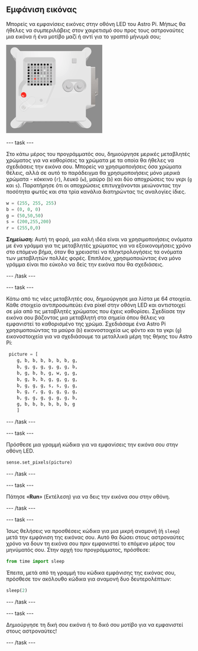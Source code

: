 ## Εμφάνιση εικόνας

Μπορείς να εμφανίσεις εικόνες στην οθόνη LED του Astro Pi. Μήπως θα ήθελες να συμπεριλάβεις στον χαιρετισμό σου προς τους αστροναύτες μια εικόνα ή ένα μοτίβο μαζί ή αντί για το γραπτό μήνυμά σου;

![Ένα στιγμιότυπο οθόνης του παραθύρου εξομοιωτή που δείχνει τη Μονάδα Πτήσης με τη οθόνη LED που εμφανίζει μια εικόνα της ίδιας της Μονάδας Πτήσης](images/fu-pic.png)

--- task ---

Στο κάτω μέρος του προγράμματός σου, δημιούργησε μερικές μεταβλητές χρώματος για να καθορίσεις τα χρώματα με τα οποία θα ήθελες να σχεδιάσεις την εικόνα σου. Μπορείς να χρησιμοποιήσεις όσα χρώματα θέλεις, αλλά σε αυτό το παράδειγμα θα χρησιμοποιήσεις μόνο μερικά χρώματα - κόκκινο (`r`), λευκό (`w`), μαύρο (`b`) και δύο αποχρώσεις του γκρι (`g` και `s`). Παρατήρησε ότι οι αποχρώσεις επιτυγχάνονται μειώνοντας την ποσότητα φωτός και στα τρία κανάλια διατηρώντας τις αναλογίες ίδιες.

```python
w = (255, 255, 255)
b = (0, 0, 0)
g = (50,50,50)
s = (200,255,200)
r = (255,0,0)
```

**Σημείωση:** Αυτή τη φορά, μια καλή ιδέα είναι να χρησιμοποιήσεις ονόματα με ένα γράμμα για τις μεταβλητές χρώματος για να εξοικονομήσεις χρόνο στο επόμενο βήμα, όταν θα χρειαστεί να πληκτρολογήσεις τα ονόματα των μεταβλητών πολλές φορές. Επιπλέον, χρησιμοποιώντας ένα μόνο γράμμα είναι πιο εύκολο να δείς την εικόνα που θα σχεδιάσεις.

--- /task ---

--- task ---



Κάτω από τις νέες μεταβλητές σου, δημιούργησε μια λίστα με 64 στοιχεία. Κάθε στοιχείο αντιπροσωπεύει ένα pixel στην οθόνη LED και αντιστοιχεί σε μία από τις μεταβλητές χρώματος που έχεις καθορίσει. Σχεδίασε την εικόνα σου βάζοντας μια μεταβλητή στα σημεία όπου θέλεις να εμφανιστεί το καθορισμένο της χρώμα. Σχεδιάσαμε ένα Astro Pi χρησιμοποιώντας τα μαύρα (`b`) εικονοστοιχεία ως φόντο και τα γκρι (`g`) εικονοστοιχεία για να σχεδιάσουμε τα μεταλλικά μέρη της θήκης του Astro Pi:

```python
 picture = [
    g, b, b, b, b, b, b, g,
    b, g, g, g, g, g, g, b,
    b, g, b, b, g, w, g, g,
    b, g, b, b, g, g, g, g,
    b, g, g, g, s, s, g, g,
    b, g, r, g, g, g, g, g,
    b, g, g, g, g, g, g, b,
    g, b, b, b, b, b, b, g
    ]
```
--- /task ---

--- task ---

Πρόσθεσε μια γραμμή κώδικα για να εμφανίσεις την εικόνα σου στην οθόνη LED.

```python
sense.set_pixels(picture)
```

--- /task ---

--- task ---

Πάτησε «**Run**» (Εκτέλεση) για να δεις την εικόνα σου στην οθόνη.

--- /task ---

--- task ---

Ίσως θελήσεις να προσθέσεις κώδικα για μια μικρή αναμονή (ή `sleep`) μετά την εμφάνιση της εικόνας σου. Αυτό θα δώσει στους αστροναύτες χρόνο να δουν τη εικόνα σου πριν εμφανιστεί το επόμενο μέρος του μηνύματός σου. Στην αρχή του προγράμματος, πρόσθεσε:

```python
from time import sleep
```

Έπειτα, μετά από τη γραμμή του κώδικα εμφάνισης της εικόνας σου, πρόσθεσε τον ακόλουθο κώδικα για αναμονή δυο δευτερολέπτων:

```python
sleep(2)
```

--- /task ---

--- task ---

Δημιούργησε τη δική σου εικόνα ή το δικό σου μοτίβο για να εμφανιστεί στους αστροναύτες!

--- /task ---
